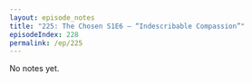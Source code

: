 ```yaml
---
layout: episode_notes
title: "225: The Chosen S1E6 — “Indescribable Compassion”"
episodeIndex: 228
permalink: /ep/225
---
```

No notes yet.
